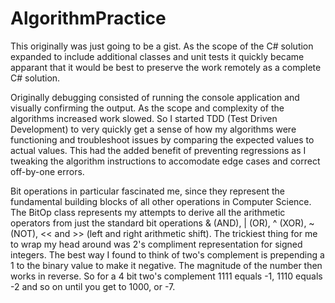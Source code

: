 # AlgorithmPractice
This originally was just going to be a gist. As the scope of the C# solution expanded to include additional classes and unit tests it quickly became apparant that it would be best to preserve the work remotely as a complete C# solution.  

Originally debugging consisted of running the console application and visually confirming the output.  As the scope and complexity of the algorithms increased work slowed.  So I started TDD (Test Driven Development) to very quickly get a sense of how my algorithms were functioning and troubleshoot issues by comparing the expected values to actual values.  This had the added benefit of preventing regressions as I tweaking the algorithm instructions to accomodate edge cases and correct off-by-one errors.

Bit operations in particular fascinated me, since they represent the fundamental building blocks of all other operations in Computer Science.  The BitOp class represents my attempts to derive all the arithmetic operators from just the standard bit operations & (AND), | (OR), ^ (XOR), ~ (NOT), << and >> (left and right arithmetic shift). The trickiest thing for me to wrap my head around was 2's compliment representation for signed integers. The best way I found to think of two's complement is prepending a 1 to the binary value to make it negative. The magnitude of the number then works in reverse. So for a 4 bit two's complement 1111 equals -1, 1110 equals -2 and so on until you get to 1000, or -7.
